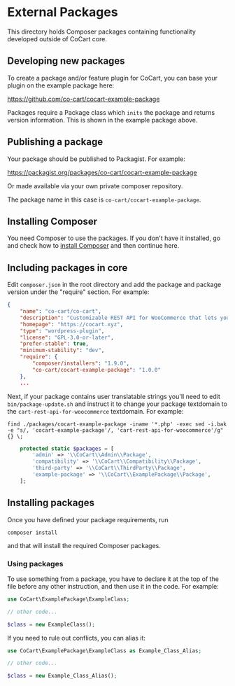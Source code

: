 # External Packages

This directory holds Composer packages containing functionality developed outside of CoCart core.

## Developing new packages

To create a package and/or feature plugin for CoCart, you can base your plugin on the example package here:

https://github.com/co-cart/cocart-example-package

Packages require a Package class which `inits` the package and returns version information. This is shown in the example package above.

## Publishing a package

Your package should be published to Packagist. For example:

https://packagist.org/packages/co-cart/cocart-example-package

Or made available via your own private composer repository.

The package name in this case is `co-cart/cocart-example-package`.

## Installing Composer

You need Composer to use the packages. If you don't have it installed, go and check how to [install Composer](https://github.com/woocommerce/woocommerce/wiki/How-to-set-up-WooCommerce-development-environment) and then continue here.

## Including packages in core

Edit `composer.json` in the root directory and add the package and package version under the "require" section. For example:

```json
{
	"name": "co-cart/co-cart",
	"description": "Customizable REST API for WooCommerce that lets you build headless ecommerce using your favorite technologies.",
	"homepage": "https://cocart.xyz",
	"type": "wordpress-plugin",
	"license": "GPL-3.0-or-later",
	"prefer-stable": true,
	"minimum-stability": "dev",
	"require": {
		"composer/installers": "1.9.0",
		"co-cart/cocart-example-package": "1.0.0"
	},
	...
```

Next, if your package contains user translatable strings you'll need to edit `bin/package-update.sh` and instruct it to change your package textdomain to the `cart-rest-api-for-woocommerce` textdomain. For example:

```
find ./packages/cocart-example-package -iname '*.php' -exec sed -i.bak -e "s/, 'cocart-example-package'/, 'cart-rest-api-for-woocommerce'/g" {} \;
```

```php
	protected static $packages = [
		'admin' => '\\CoCart\\Admin\\Package',
		'compatibility' => '\\CoCart\\Compatibility\\Package',
		'third-party' => '\\CoCart\\ThirdParty\\Package',
		'example-package' => '\\CoCart\\ExamplePackage\\Package',
	];
```

## Installing packages

Once you have defined your package requirements, run

```
composer install
```

and that will install the required Composer packages.

### Using packages

To use something from a package, you have to declare it at the top of the file before any other instruction, and then use it in the code. For example:

```php
use CoCart\ExamplePackage\ExampleClass;

// other code...

$class = new ExampleClass();
```

If you need to rule out conflicts, you can alias it:

```php
use CoCart\ExamplePackage\ExampleClass as Example_Class_Alias;

// other code...

$class = new Example_Class_Alias();
```
